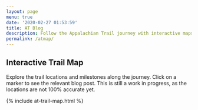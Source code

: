 ```yaml
---
layout: page
menu: true
date: '2020-02-27 01:53:59'
title: AT Blog
description: Follow the Appalachian Trail journey with interactive maps and trail updates.
permalink: /atmap/
---
```




## Interactive Trail Map

Explore the trail locations and milestones along the journey. Click on a marker to see the relevant blog post. This is still a work in progress, as the locations are not 100% accurate yet.

{% include at-trail-map.html %}
